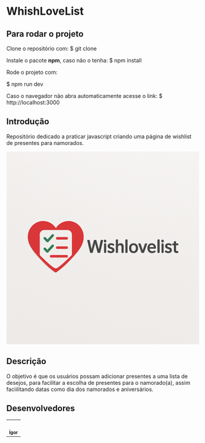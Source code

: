 # WhishLoveList

## Para rodar o projeto
Clone o repositório com:
$ git clone

Instale o pacote **npm**, caso não o tenha:
$ npm install

Rode o projeto com:

$ npm run dev

Caso o navegador não abra automaticamente acesse o link:
$ http://localhost:3000

## Introdução
Repositório dedicado a praticar javascript criando uma página de wishlist de presentes para namorados.

![Logo WhishLoveList](assets/images/logo.png)

## Descrição
O objetivo é que os usuários possam adicionar presentes a uma lista de desejos, para facilitar a escolha de presentes para o namorado(a), assim faciilitando datas como dia dos namorados e aniversários.

## Desenvolvedores

<table>
<tr>
    <td align="center">
        <a href="https://github.com/igorvdaniel"> <img style="border-radius: 50%;" src="https://github.com/igorvdaniel.png" width="100px;" alt=""/><br><sub><b>Ígor</b></sub></a><br>
    </td>
